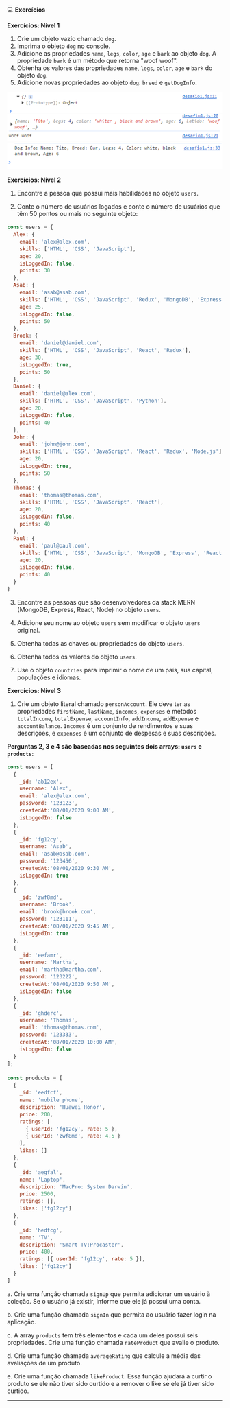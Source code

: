 💻 **Exercícios**

**Exercícios: Nível 1**

1. Crie um objeto vazio chamado `dog`.
2. Imprima o objeto `dog` no console.
3. Adicione as propriedades `name`, `legs`, `color`, `age` e `bark` ao objeto `dog`. A propriedade `bark` é um método que retorna "woof woof".
4. Obtenha os valores das propriedades `name`, `legs`, `color`, `age` e `bark` do objeto `dog`.
5. Adicione novas propriedades ao objeto `dog`: `breed` e `getDogInfo`.

<img src="./assets/img/image.png">
<img src="./assets/img/image1.png">
<img src="./assets/img/image2.png">

**Exercícios: Nível 2**

1. Encontre a pessoa que possui mais habilidades no objeto `users`.

2. Conte o número de usuários logados e conte o número de usuários que têm 50 pontos ou mais no seguinte objeto:

```javascript
const users = {
  Alex: {
    email: 'alex@alex.com',
    skills: ['HTML', 'CSS', 'JavaScript'],
    age: 20,
    isLoggedIn: false,
    points: 30
  },
  Asab: {
    email: 'asab@asab.com',
    skills: ['HTML', 'CSS', 'JavaScript', 'Redux', 'MongoDB', 'Express', 'React', 'Node'],
    age: 25,
    isLoggedIn: false,
    points: 50
  },
  Brook: {
    email: 'daniel@daniel.com',
    skills: ['HTML', 'CSS', 'JavaScript', 'React', 'Redux'],
    age: 30,
    isLoggedIn: true,
    points: 50
  },
  Daniel: {
    email: 'daniel@alex.com',
    skills: ['HTML', 'CSS', 'JavaScript', 'Python'],
    age: 20,
    isLoggedIn: false,
    points: 40
  },
  John: {
    email: 'john@john.com',
    skills: ['HTML', 'CSS', 'JavaScript', 'React', 'Redux', 'Node.js'],
    age: 20,
    isLoggedIn: true,
    points: 50
  },
  Thomas: {
    email: 'thomas@thomas.com',
    skills: ['HTML', 'CSS', 'JavaScript', 'React'],
    age: 20,
    isLoggedIn: false,
    points: 40
  },
  Paul: {
    email: 'paul@paul.com',
    skills: ['HTML', 'CSS', 'JavaScript', 'MongoDB', 'Express', 'React', 'Node'],
    age: 20,
    isLoggedIn: false,
    points: 40
  }
}
```

3. Encontre as pessoas que são desenvolvedores da stack MERN (MongoDB, Express, React, Node) no objeto `users`.

4. Adicione seu nome ao objeto `users` sem modificar o objeto `users` original.

5. Obtenha todas as chaves ou propriedades do objeto `users`.

6. Obtenha todos os valores do objeto `users`.

7. Use o objeto `countries` para imprimir o nome de um país, sua capital, populações e idiomas.

**Exercícios: Nível 3**

1. Crie um objeto literal chamado `personAccount`. Ele deve ter as propriedades `firstName`, `lastName`, `incomes`, `expenses` e métodos `totalIncome`, `totalExpense`, `accountInfo`, `addIncome`, `addExpense` e `accountBalance`. `Incomes` é um conjunto de rendimentos e suas descrições, e `expenses` é um conjunto de despesas e suas descrições.

**Perguntas 2, 3 e 4 são baseadas nos seguintes dois arrays: `users` e `products`:**

```javascript
const users = [
  {
    _id: 'ab12ex',
    username: 'Alex',
    email: 'alex@alex.com',
    password: '123123',
    createdAt:'08/01/2020 9:00 AM',
    isLoggedIn: false
  },
  {
    _id: 'fg12cy',
    username: 'Asab',
    email: 'asab@asab.com',
    password: '123456',
    createdAt:'08/01/2020 9:30 AM',
    isLoggedIn: true
  },
  {
    _id: 'zwf8md',
    username: 'Brook',
    email: 'brook@brook.com',
    password: '123111',
    createdAt:'08/01/2020 9:45 AM',
    isLoggedIn: true
  },
  {
    _id: 'eefamr',
    username: 'Martha',
    email: 'martha@martha.com',
    password: '123222',
    createdAt:'08/01/2020 9:50 AM',
    isLoggedIn: false
  },
  {
    _id: 'ghderc',
    username: 'Thomas',
    email: 'thomas@thomas.com',
    password: '123333',
    createdAt:'08/01/2020 10:00 AM',
    isLoggedIn: false
  }
];

const products = [
  {
    _id: 'eedfcf',
    name: 'mobile phone',
    description: 'Huawei Honor',
    price: 200,
    ratings: [
      { userId: 'fg12cy', rate: 5 },
      { userId: 'zwf8md', rate: 4.5 }
    ],
    likes: []
  },
  {
    _id: 'aegfal',
    name: 'Laptop',
    description: 'MacPro: System Darwin',
    price: 2500,
    ratings: [],
    likes: ['fg12cy']
  },
  {
    _id: 'hedfcg',
    name: 'TV',
    description: 'Smart TV:Procaster',
    price: 400,
    ratings: [{ userId: 'fg12cy', rate: 5 }],
    likes: ['fg12cy']
  }
]
```

a. Crie uma função chamada `signUp` que permita adicionar um usuário à coleção. Se o usuário já existir, informe que ele já possui uma conta.

b. Crie uma função chamada `signIn` que permita ao usuário fazer login na aplicação.

c. A array `products` tem três elementos e cada um deles possui seis propriedades. Crie uma função chamada `rateProduct` que avalie o produto.

d. Crie uma função chamada `averageRating` que calcule a média das avaliações de um produto.

e. Crie uma função chamada `likeProduct`. Essa função ajudará a curtir o produto se ele não tiver sido curtido e a remover o like se ele já tiver sido curtido.

---